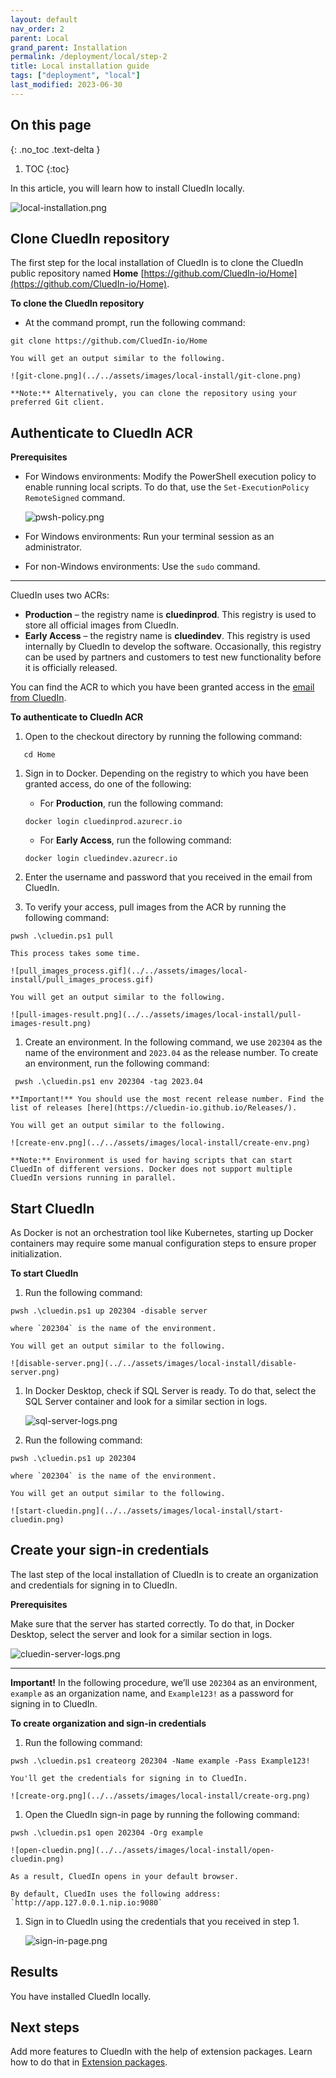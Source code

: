 ```yaml
---
layout: default
nav_order: 2
parent: Local
grand_parent: Installation
permalink: /deployment/local/step-2
title: Local installation guide
tags: ["deployment", "local"]
last_modified: 2023-06-30
---
```

## On this page
{: .no_toc .text-delta }
1. TOC
{:toc}

In this article, you will learn how to install CluedIn locally.

![local-installation.png](../../assets/images/local-install/local-installation.png)

## Clone CluedIn repository

The first step for the local installation of CluedIn is to clone the CluedIn public repository named **Home** [https://github.com/CluedIn-io/Home](https://github.com/CluedIn-io/Home).

**To clone the CluedIn repository**

- At the command prompt, run the following command:
```
git clone https://github.com/CluedIn-io/Home
```

    You will get an output similar to the following.

    ![git-clone.png](../../assets/images/local-install/git-clone.png)

    **Note:** Alternatively, you can clone the repository using your preferred Git client.

## Authenticate to CluedIn ACR

**Prerequisites**

- For Windows environments: Modify the PowerShell execution policy to enable running local scripts. To do that, use the `Set-ExecutionPolicy RemoteSigned` command.

    ![pwsh-policy.png](../../assets/images/local-install/pwsh-policy.png)

- For Windows environments: Run your terminal session as an administrator.
- For non-Windows environments: Use the `sudo` command.

<hr>

CluedIn uses two ACRs:

- **Production** – the registry name is **cluedinprod**. This registry is used to store all official images from CluedIn.
- **Early Access** – the registry name is **cluedindev**. This registry is used internally by CluedIn to develop the software. Occasionally, this registry can be used by partners and customers to test new functionality before it is officially released.

You can find the ACR to which you have been granted access in the <a href="/deployment/local/step-1#get-access-to-CluedIn-container-registry">email from CluedIn</a>.

**To authenticate to CluedIn ACR**

1. Open to the checkout directory by running the following command:
 ```
    cd Home
 ```

1. Sign in to Docker. Depending on the registry to which you have been granted access, do one of the following:

    - For **Production**, run the following command:
    ```
    docker login cluedinprod.azurecr.io
    ```

    - For **Early Access**, run the following command:
    ```
    docker login cluedindev.azurecr.io
    ```

1. Enter the username and password that you received in the email from CluedIn.

1. To verify your access, pull images from the ACR by running the following command:
 ```
 pwsh .\cluedin.ps1 pull
 ```
    This process takes some time.

    ![pull_images_process.gif](../../assets/images/local-install/pull_images_process.gif)

    You will get an output similar to the following.

    ![pull-images-result.png](../../assets/images/local-install/pull-images-result.png)

1. Create an environment. In the following command, we use `202304` as the name of the environment and `2023.04` as the release number. To create an environment, run the following command:
```
 pwsh .\cluedin.ps1 env 202304 -tag 2023.04
 ```

    **Important!** You should use the most recent release number. Find the list of releases [here](https://cluedin-io.github.io/Releases/).
    
    You will get an output similar to the following.

    ![create-env.png](../../assets/images/local-install/create-env.png)

    **Note:** Environment is used for having scripts that can start CluedIn of different versions. Docker does not support multiple CluedIn versions running in parallel.

## Start CluedIn

As Docker is not an orchestration tool like Kubernetes, starting up Docker containers may require some manual configuration steps to ensure proper initialization.

**To start CluedIn**

1. Run the following command:
```
pwsh .\cluedin.ps1 up 202304 -disable server
```

    where `202304` is the name of the environment.

    You will get an output similar to the following.

    ![disable-server.png](../../assets/images/local-install/disable-server.png)

1. In Docker Desktop, check if SQL Server is ready. To do that, select the SQL Server container and look for a similar section in logs.

    ![sql-server-logs.png](../../assets/images/local-install/sql-server-logs.png)

1. Run the following command:
```
pwsh .\cluedin.ps1 up 202304
```

    where `202304` is the name of the environment.

    You will get an output similar to the following.

    ![start-cluedin.png](../../assets/images/local-install/start-cluedin.png)

## Create your sign-in credentials

The last step of the local installation of CluedIn is to create an organization and credentials for signing in to CluedIn.

**Prerequisites**

Make sure that the server has started correctly. To do that, in Docker Desktop, select the server and look for a similar section in logs.

![cluedin-server-logs.png](../../assets/images/local-install/cluedin-server-logs.png)

<hr>

**Important!** In the following procedure, we’ll use `202304` as an environment, `example` as an organization name, and `Example123!` as a password for signing in to CluedIn.

**To create organization and sign-in credentials**

1. Run the following command:
```
pwsh .\cluedin.ps1 createorg 202304 -Name example -Pass Example123!
```

    You'll get the credentials for signing in to CluedIn.

    ![create-org.png](../../assets/images/local-install/create-org.png)

1. Open the CluedIn sign-in page by running the following command:
```
pwsh .\cluedin.ps1 open 202304 -Org example
```

    ![open-cluedin.png](../../assets/images/local-install/open-cluedin.png)

    As a result, CluedIn opens in your default browser.   

    By default, CluedIn uses the following address: `http://app.127.0.0.1.nip.io:9080`

1. Sign in to CluedIn using the credentials that you received in step 1.

    ![sign-in-page.png](../../assets/images/local-install/sign-in-page.png)

## Results

You have installed CluedIn locally.

## Next steps

Add more features to CluedIn with the help of extension packages. Learn how to do that in [Extension packages](/deployment/local/step-3).